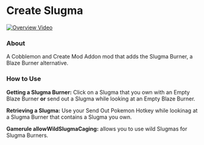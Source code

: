# Create Slugma
[![Overview Video](https://img.youtube.com/vi/F7NfV3F63kc/0.jpg)](https://www.youtube.com/watch?v=F7NfV3F63kc)

### About
A Cobblemon and Create Mod Addon mod that adds the Slugma Burner, a Blaze Burner alternative.

### How to Use
**Getting a Slugma Burner:** Click on a Slugma that you own with an Empty Blaze Burner **or** send out a Slugma while looking at an Empty Blaze Burner.

**Retrieving a Slugma:** Use your Send Out Pokemon Hotkey while lookinag at a Slugma Burner that contains a Slugma you own.

**Gamerule allowWildSlugmaCaging:** allows you to use wild Slugmas for Slugma Burners.
